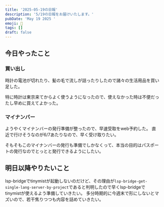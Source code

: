 ```yaml
---
title: '2025-05-19の日報'
description: '5/19の日報をお届けいたします。'
pubDate: 'May 19 2025 '
emoji: 🦊
tags: []
draft: false
---
```


## 今日やったこと

### 買い出し

時計の電池が切れたり、髪の毛で流しが詰ったりしたので諸々の生活用品を買い足した。

特に時計は東京来てからよく使うようになったので、使えなかった時は不便だったし早めに買えてよかった。

### マイナンバー

ようやくマイナンバーの発行準備が整ったので、早速受取をweb予約した。
直近で行けそうなのが6/7あたりなので、早く受け取りたい。

そもそもこのマイナンバーの発行も準備でしかなくって、本当の目的はパスポートの発行なのでとっとと発行できるようにしたい。

## 明日以降やりたいこと

lsp-bridgeでtinymistが起動しないのだけど、その理由が`lsp-bridge-get-single-lang-server-by-project`であると判明したので早くlsp-bridgeでtinymistが使えるよう準備していきたい。
多分時期的に今週末で形にしないとマズいので、若干焦りつつも内容を詰めていきたい。
